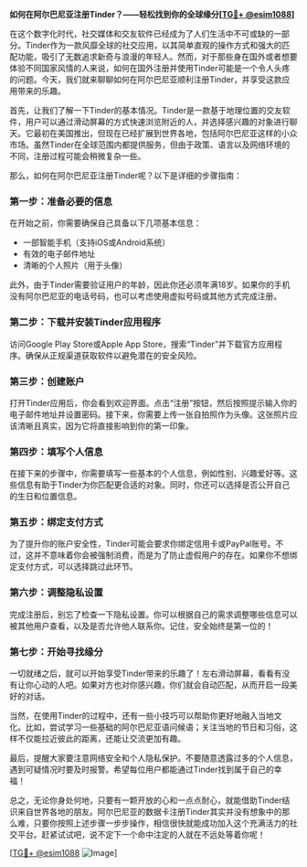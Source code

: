**如何在阿尔巴尼亚注册Tinder？——轻松找到你的全球缘分[[TG💪+ @esim1088](https://t.me/s/esim1088)]**

在这个数字化时代，社交媒体和交友软件已经成为了人们生活中不可或缺的一部分。Tinder作为一款风靡全球的社交应用，以其简单直观的操作方式和强大的匹配功能，吸引了无数追求新奇与浪漫的年轻人。然而，对于那些身在国外或者想要体验不同国家风情的人来说，如何在国外注册并使用Tinder可能是一个令人头疼的问题。今天，我们就来聊聊如何在阿尔巴尼亚顺利注册Tinder，并享受这款应用带来的乐趣。

首先，让我们了解一下Tinder的基本情况。Tinder是一款基于地理位置的交友软件，用户可以通过滑动屏幕的方式快速浏览附近的人，并选择感兴趣的对象进行聊天。它最初在美国推出，但现在已经扩展到世界各地，包括阿尔巴尼亚这样的小众市场。虽然Tinder在全球范围内都提供服务，但由于政策、语言以及网络环境的不同，注册过程可能会稍微复杂一些。

那么，如何在阿尔巴尼亚注册Tinder呢？以下是详细的步骤指南：

### 第一步：准备必要的信息

在开始之前，你需要确保自己具备以下几项基本信息：
- 一部智能手机（支持iOS或Android系统）
- 有效的电子邮件地址
- 清晰的个人照片（用于头像）

此外，由于Tinder需要验证用户的年龄，因此你还必须年满18岁。如果你的手机没有阿尔巴尼亚的电话号码，也可以考虑使用虚拟号码或其他方式完成注册。

### 第二步：下载并安装Tinder应用程序

访问Google Play Store或Apple App Store，搜索“Tinder”并下载官方应用程序。确保从正规渠道获取软件以避免潜在的安全风险。

### 第三步：创建账户

打开Tinder应用后，你会看到欢迎界面。点击“注册”按钮，然后按照提示输入你的电子邮件地址并设置密码。接下来，你需要上传一张自拍照作为头像。这张照片应该清晰且真实，因为它将直接影响到你的第一印象。

### 第四步：填写个人信息

在接下来的步骤中，你需要填写一些基本的个人信息，例如性别、兴趣爱好等。这些信息有助于Tinder为你匹配更合适的对象。同时，你还可以选择是否公开自己的生日和位置信息。

### 第五步：绑定支付方式

为了提升你的账户安全性，Tinder可能会要求你绑定信用卡或PayPal账号。不过，这并不意味着你会被强制消费，而是为了防止虚假用户的存在。如果你不想绑定支付方式，可以选择跳过此环节。

### 第六步：调整隐私设置

完成注册后，别忘了检查一下隐私设置。你可以根据自己的需求调整哪些信息可以被其他用户查看，以及是否允许他人联系你。记住，安全始终是第一位的！

### 第七步：开始寻找缘分

一切就绪之后，就可以开始享受Tinder带来的乐趣了！左右滑动屏幕，看看有没有让你心动的人吧。如果对方也对你感兴趣，你们就会自动匹配，从而开启一段美好的对话。

当然，在使用Tinder的过程中，还有一些小技巧可以帮助你更好地融入当地文化。比如，尝试学习一些基础的阿尔巴尼亚语问候语；关注当地的节日和习俗，这样不仅能拉近彼此的距离，还能让交流更加有趣。

最后，提醒大家要注意网络安全和个人隐私保护。不要随意透露过多的个人信息，遇到可疑情况时要及时报警。希望每位用户都能通过Tinder找到属于自己的幸福！

总之，无论你身处何地，只要有一颗开放的心和一点点耐心，就能借助Tinder结识来自世界各地的朋友。阿尔巴尼亚的数据卡注册Tinder其实并没有想象中的那么难，只要你按照上述步骤一步步操作，相信很快就能成功加入这个充满活力的社交平台。赶紧试试吧，说不定下一个命中注定的人就在不远处等着你呢！

[[TG💪+ @esim1088](https://t.me/s/esim1088) ![Image](https://i.postimg.cc/4NQfJmqS/Snipaste-2025-05-13-00-14-12.png)]